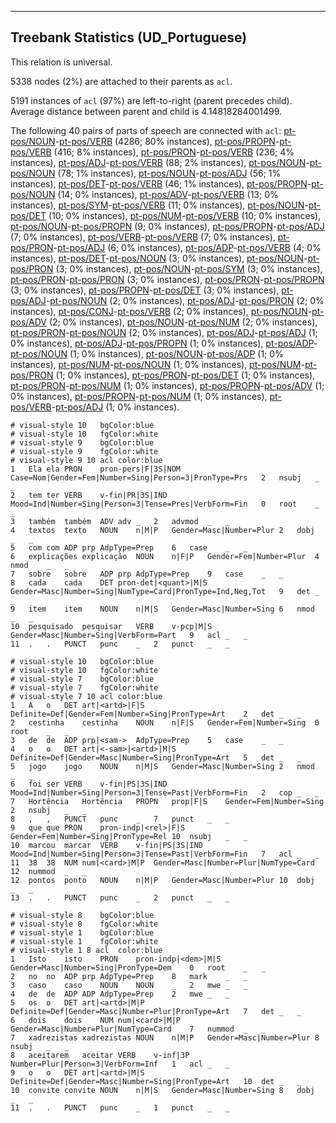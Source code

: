 

--------------------------------------------------------------------------------

## Treebank Statistics (UD_Portuguese)

This relation is universal.

5338 nodes (2%) are attached to their parents as `acl`.

5191 instances of `acl` (97%) are left-to-right (parent precedes child).
Average distance between parent and child is 4.14818284001499.

The following 40 pairs of parts of speech are connected with `acl`: [pt-pos/NOUN]()-[pt-pos/VERB]() (4286; 80% instances), [pt-pos/PROPN]()-[pt-pos/VERB]() (416; 8% instances), [pt-pos/PRON]()-[pt-pos/VERB]() (236; 4% instances), [pt-pos/ADJ]()-[pt-pos/VERB]() (88; 2% instances), [pt-pos/NOUN]()-[pt-pos/NOUN]() (78; 1% instances), [pt-pos/NOUN]()-[pt-pos/ADJ]() (56; 1% instances), [pt-pos/DET]()-[pt-pos/VERB]() (46; 1% instances), [pt-pos/PROPN]()-[pt-pos/NOUN]() (14; 0% instances), [pt-pos/ADV]()-[pt-pos/VERB]() (13; 0% instances), [pt-pos/SYM]()-[pt-pos/VERB]() (11; 0% instances), [pt-pos/NOUN]()-[pt-pos/DET]() (10; 0% instances), [pt-pos/NUM]()-[pt-pos/VERB]() (10; 0% instances), [pt-pos/NOUN]()-[pt-pos/PROPN]() (9; 0% instances), [pt-pos/PROPN]()-[pt-pos/ADJ]() (7; 0% instances), [pt-pos/VERB]()-[pt-pos/VERB]() (7; 0% instances), [pt-pos/PRON]()-[pt-pos/ADJ]() (6; 0% instances), [pt-pos/ADP]()-[pt-pos/VERB]() (4; 0% instances), [pt-pos/DET]()-[pt-pos/NOUN]() (3; 0% instances), [pt-pos/NOUN]()-[pt-pos/PRON]() (3; 0% instances), [pt-pos/NOUN]()-[pt-pos/SYM]() (3; 0% instances), [pt-pos/PRON]()-[pt-pos/PRON]() (3; 0% instances), [pt-pos/PRON]()-[pt-pos/PROPN]() (3; 0% instances), [pt-pos/PROPN]()-[pt-pos/DET]() (3; 0% instances), [pt-pos/ADJ]()-[pt-pos/NOUN]() (2; 0% instances), [pt-pos/ADJ]()-[pt-pos/PRON]() (2; 0% instances), [pt-pos/CONJ]()-[pt-pos/VERB]() (2; 0% instances), [pt-pos/NOUN]()-[pt-pos/ADV]() (2; 0% instances), [pt-pos/NOUN]()-[pt-pos/NUM]() (2; 0% instances), [pt-pos/PRON]()-[pt-pos/NOUN]() (2; 0% instances), [pt-pos/ADJ]()-[pt-pos/ADJ]() (1; 0% instances), [pt-pos/ADJ]()-[pt-pos/PROPN]() (1; 0% instances), [pt-pos/ADP]()-[pt-pos/NOUN]() (1; 0% instances), [pt-pos/NOUN]()-[pt-pos/ADP]() (1; 0% instances), [pt-pos/NUM]()-[pt-pos/NOUN]() (1; 0% instances), [pt-pos/NUM]()-[pt-pos/PRON]() (1; 0% instances), [pt-pos/PRON]()-[pt-pos/DET]() (1; 0% instances), [pt-pos/PRON]()-[pt-pos/NUM]() (1; 0% instances), [pt-pos/PROPN]()-[pt-pos/ADV]() (1; 0% instances), [pt-pos/PROPN]()-[pt-pos/NUM]() (1; 0% instances), [pt-pos/VERB]()-[pt-pos/ADJ]() (1; 0% instances).


~~~ conllu
# visual-style 10	bgColor:blue
# visual-style 10	fgColor:white
# visual-style 9	bgColor:blue
# visual-style 9	fgColor:white
# visual-style 9 10 acl	color:blue
1	Ela	ela	PRON	pron-pers|F|3S|NOM	Case=Nom|Gender=Fem|Number=Sing|Person=3|PronType=Prs	2	nsubj	_	_
2	tem	ter	VERB	v-fin|PR|3S|IND	Mood=Ind|Number=Sing|Person=3|Tense=Pres|VerbForm=Fin	0	root	_	_
3	também	também	ADV	adv	_	2	advmod	_	_
4	textos	texto	NOUN	n|M|P	Gender=Masc|Number=Plur	2	dobj	_	_
5	com	com	ADP	prp	AdpType=Prep	6	case	_	_
6	explicações	explicação	NOUN	n|F|P	Gender=Fem|Number=Plur	4	nmod	_	_
7	sobre	sobre	ADP	prp	AdpType=Prep	9	case	_	_
8	cada	cada	DET	pron-det|<quant>|M|S	Gender=Masc|Number=Sing|NumType=Card|PronType=Ind,Neg,Tot	9	det	_	_
9	item	item	NOUN	n|M|S	Gender=Masc|Number=Sing	6	nmod	_	_
10	pesquisado	pesquisar	VERB	v-pcp|M|S	Gender=Masc|Number=Sing|VerbForm=Part	9	acl	_	_
11	.	.	PUNCT	punc	_	2	punct	_	_

~~~


~~~ conllu
# visual-style 10	bgColor:blue
# visual-style 10	fgColor:white
# visual-style 7	bgColor:blue
# visual-style 7	fgColor:white
# visual-style 7 10 acl	color:blue
1	A	o	DET	art|<artd>|F|S	Definite=Def|Gender=Fem|Number=Sing|PronType=Art	2	det	_	_
2	cestinha	cestinha	NOUN	n|F|S	Gender=Fem|Number=Sing	0	root	_	_
3	de	de	ADP	prp|<sam->	AdpType=Prep	5	case	_	_
4	o	o	DET	art|<-sam>|<artd>|M|S	Definite=Def|Gender=Masc|Number=Sing|PronType=Art	5	det	_	_
5	jogo	jogo	NOUN	n|M|S	Gender=Masc|Number=Sing	2	nmod	_	_
6	foi	ser	VERB	v-fin|PS|3S|IND	Mood=Ind|Number=Sing|Person=3|Tense=Past|VerbForm=Fin	2	cop	_	_
7	Hortência	Hortência	PROPN	prop|F|S	Gender=Fem|Number=Sing	2	nsubj	_	_
8	,	,	PUNCT	punc	_	7	punct	_	_
9	que	que	PRON	pron-indp|<rel>|F|S	Gender=Fem|Number=Sing|PronType=Rel	10	nsubj	_	_
10	marcou	marcar	VERB	v-fin|PS|3S|IND	Mood=Ind|Number=Sing|Person=3|Tense=Past|VerbForm=Fin	7	acl	_	_
11	38	38	NUM	num|<card>|M|P	Gender=Masc|Number=Plur|NumType=Card	12	nummod	_	_
12	pontos	ponto	NOUN	n|M|P	Gender=Masc|Number=Plur	10	dobj	_	_
13	.	.	PUNCT	punc	_	2	punct	_	_

~~~


~~~ conllu
# visual-style 8	bgColor:blue
# visual-style 8	fgColor:white
# visual-style 1	bgColor:blue
# visual-style 1	fgColor:white
# visual-style 1 8 acl	color:blue
1	Isto	isto	PRON	pron-indp|<dem>|M|S	Gender=Masc|Number=Sing|PronType=Dem	0	root	_	_
2	no	no	ADP	prp	AdpType=Prep	8	mark	_	_
3	caso	caso	NOUN	NOUN	_	2	mwe	_	_
4	de	de	ADP	ADP	AdpType=Prep	2	mwe	_	_
5	os	o	DET	art|<artd>|M|P	Definite=Def|Gender=Masc|Number=Plur|PronType=Art	7	det	_	_
6	dois	dois	NUM	num|<card>|M|P	Gender=Masc|Number=Plur|NumType=Card	7	nummod	_	_
7	xadrezistas	xadrezistas	NOUN	n|M|P	Gender=Masc|Number=Plur	8	nsubj	_	_
8	aceitarem	aceitar	VERB	v-inf|3P	Number=Plur|Person=3|VerbForm=Inf	1	acl	_	_
9	o	o	DET	art|<artd>|M|S	Definite=Def|Gender=Masc|Number=Sing|PronType=Art	10	det	_	_
10	convite	convite	NOUN	n|M|S	Gender=Masc|Number=Sing	8	dobj	_	_
11	.	.	PUNCT	punc	_	1	punct	_	_

~~~


